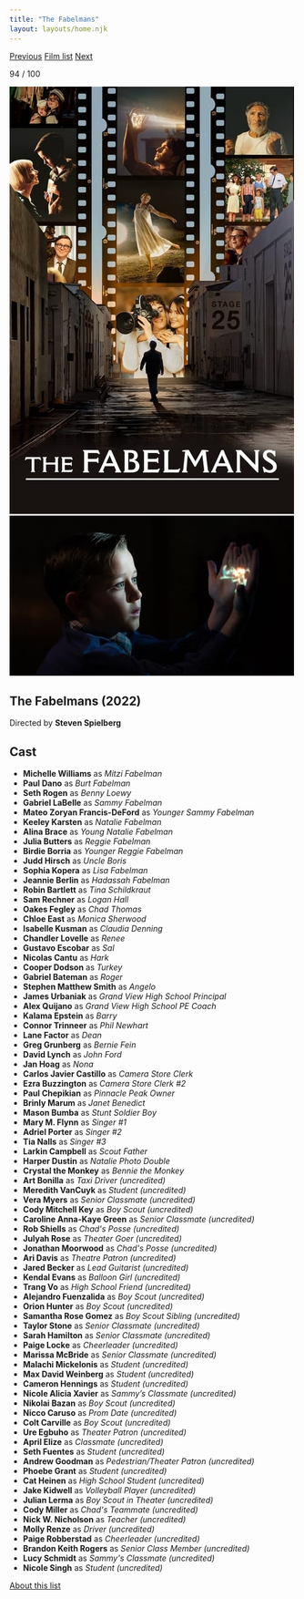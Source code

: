 ```yaml
---
title: "The Fabelmans"
layout: layouts/home.njk
---
```


<nav class="films">
  <a class="prev" href="../the-banshees-of-inisherin">Previous</a>
  <a href="../">Film list</a>
  <a class="next" href="../empire-of-light">Next</a>
</nav>

<p>94 / 100</p>

<article class="film">
  <img class="poster" src="../films/posters/the-fabelmans.jpg" alt="">
  <img class="backdrop" src="../films/backdrops/the-fabelmans.jpg" alt="">

  <h1>The Fabelmans (2022)</h1>

  <p class="director">
    Directed by <strong>Steven Spielberg</strong>
  </p>


  <h2>
    Cast
  </h2>
  <ul>
    <li><strong>Michelle Williams</strong> as <em>Mitzi Fabelman</em></li>
<li><strong>Paul Dano</strong> as <em>Burt Fabelman</em></li>
<li><strong>Seth Rogen</strong> as <em>Benny Loewy</em></li>
<li><strong>Gabriel LaBelle</strong> as <em>Sammy Fabelman</em></li>
<li><strong>Mateo Zoryan Francis-DeFord</strong> as <em>Younger Sammy Fabelman</em></li>
<li><strong>Keeley Karsten</strong> as <em>Natalie Fabelman</em></li>
<li><strong>Alina Brace</strong> as <em>Young Natalie Fabelman</em></li>
<li><strong>Julia Butters</strong> as <em>Reggie Fabelman</em></li>
<li><strong>Birdie Borria</strong> as <em>Younger Reggie Fabelman</em></li>
<li><strong>Judd Hirsch</strong> as <em>Uncle Boris</em></li>
<li><strong>Sophia Kopera</strong> as <em>Lisa Fabelman</em></li>
<li><strong>Jeannie Berlin</strong> as <em>Hadassah Fabelman</em></li>
<li><strong>Robin Bartlett</strong> as <em>Tina Schildkraut</em></li>
<li><strong>Sam Rechner</strong> as <em>Logan Hall</em></li>
<li><strong>Oakes Fegley</strong> as <em>Chad Thomas</em></li>
<li><strong>Chloe East</strong> as <em>Monica Sherwood</em></li>
<li><strong>Isabelle Kusman</strong> as <em>Claudia Denning</em></li>
<li><strong>Chandler Lovelle</strong> as <em>Renee</em></li>
<li><strong>Gustavo Escobar</strong> as <em>Sal</em></li>
<li><strong>Nicolas Cantu</strong> as <em>Hark</em></li>
<li><strong>Cooper Dodson</strong> as <em>Turkey</em></li>
<li><strong>Gabriel Bateman</strong> as <em>Roger</em></li>
<li><strong>Stephen Matthew Smith</strong> as <em>Angelo</em></li>
<li><strong>James Urbaniak</strong> as <em>Grand View High School Principal</em></li>
<li><strong>Alex Quijano</strong> as <em>Grand View High School PE Coach</em></li>
<li><strong>Kalama Epstein</strong> as <em>Barry</em></li>
<li><strong>Connor Trinneer</strong> as <em>Phil Newhart</em></li>
<li><strong>Lane Factor</strong> as <em>Dean</em></li>
<li><strong>Greg Grunberg</strong> as <em>Bernie Fein</em></li>
<li><strong>David Lynch</strong> as <em>John Ford</em></li>
<li><strong>Jan Hoag</strong> as <em>Nona</em></li>
<li><strong>Carlos Javier Castillo</strong> as <em>Camera Store Clerk</em></li>
<li><strong>Ezra Buzzington</strong> as <em>Camera Store Clerk #2</em></li>
<li><strong>Paul Chepikian</strong> as <em>Pinnacle Peak Owner</em></li>
<li><strong>Brinly Marum</strong> as <em>Janet Benedict</em></li>
<li><strong>Mason Bumba</strong> as <em>Stunt Soldier Boy</em></li>
<li><strong>Mary M. Flynn</strong> as <em>Singer #1</em></li>
<li><strong>Adriel Porter</strong> as <em>Singer #2</em></li>
<li><strong>Tia Nalls</strong> as <em>Singer #3</em></li>
<li><strong>Larkin Campbell</strong> as <em>Scout Father</em></li>
<li><strong>Harper Dustin</strong> as <em>Natalie Photo Double</em></li>
<li><strong>Crystal the Monkey</strong> as <em>Bennie the Monkey</em></li>
<li><strong>Art Bonilla</strong> as <em>Taxi Driver (uncredited)</em></li>
<li><strong>Meredith VanCuyk</strong> as <em>Student (uncredited)</em></li>
<li><strong>Vera Myers</strong> as <em>Senior Classmate (uncredited)</em></li>
<li><strong>Cody Mitchell Key</strong> as <em>Boy Scout (uncredited)</em></li>
<li><strong>Caroline Anna-Kaye Green</strong> as <em>Senior Classmate (uncredited)</em></li>
<li><strong>Rob Shiells</strong> as <em>Chad's Posse (uncredited)</em></li>
<li><strong>Julyah Rose</strong> as <em>Theater Goer (uncredited)</em></li>
<li><strong>Jonathan Moorwood</strong> as <em>Chad's Posse (uncredited)</em></li>
<li><strong>Ari Davis</strong> as <em>Theatre Patron (uncredited)</em></li>
<li><strong>Jared Becker</strong> as <em>Lead Guitarist (uncredited)</em></li>
<li><strong>Kendal Evans</strong> as <em>Balloon Girl (uncredited)</em></li>
<li><strong>Trang Vo</strong> as <em>High School Friend (uncredited)</em></li>
<li><strong>Alejandro Fuenzalida</strong> as <em>Boy Scout (uncredited)</em></li>
<li><strong>Orion Hunter</strong> as <em>Boy Scout (uncredited)</em></li>
<li><strong>Samantha Rose Gomez</strong> as <em>Boy Scout Sibling (uncredited)</em></li>
<li><strong>Taylor Stone</strong> as <em>Senior Classmate (uncredited)</em></li>
<li><strong>Sarah Hamilton</strong> as <em>Senior Classmate (uncredited)</em></li>
<li><strong>Paige Locke</strong> as <em>Cheerleader (uncredited)</em></li>
<li><strong>Marissa McBride</strong> as <em>Senior Classmate (uncredited)</em></li>
<li><strong>Malachi Mickelonis</strong> as <em>Student (uncredited)</em></li>
<li><strong>Max David Weinberg</strong> as <em>Student (uncredited)</em></li>
<li><strong>Cameron Hennings</strong> as <em>Student (uncredited)</em></li>
<li><strong>Nicole Alicia Xavier</strong> as <em>Sammy’s Classmate (uncredited)</em></li>
<li><strong>Nikolai Bazan</strong> as <em>Boy Scout (uncredited)</em></li>
<li><strong>Nicco Caruso</strong> as <em>Prom Date (uncredited)</em></li>
<li><strong>Colt Carville</strong> as <em>Boy Scout (uncredited)</em></li>
<li><strong>Ure Egbuho</strong> as <em>Theater Patron (uncredited)</em></li>
<li><strong>April Elize</strong> as <em>Classmate (uncredited)</em></li>
<li><strong>Seth Fuentes</strong> as <em>Student (uncredited)</em></li>
<li><strong>Andrew Goodman</strong> as <em>Pedestrian/Theater Patron (uncredited)</em></li>
<li><strong>Phoebe Grant</strong> as <em>Student (uncredited)</em></li>
<li><strong>Cat Heinen</strong> as <em>High School Student (uncredited)</em></li>
<li><strong>Jake Kidwell</strong> as <em>Volleyball Player (uncredited)</em></li>
<li><strong>Julian Lerma</strong> as <em>Boy Scout in Theater (uncredited)</em></li>
<li><strong>Cody Miller</strong> as <em>Chad's Teammate (uncredited)</em></li>
<li><strong>Nick W. Nicholson</strong> as <em>Teacher (uncredited)</em></li>
<li><strong>Molly Renze</strong> as <em>Driver (uncredited)</em></li>
<li><strong>Paige Robberstad</strong> as <em>Cheerleader (uncredited)</em></li>
<li><strong>Brandon Keith Rogers</strong> as <em>Senior Class Member (uncredited)</em></li>
<li><strong>Lucy Schmidt</strong> as <em>Sammy's Classmate (uncredited)</em></li>
<li><strong>Nicole Singh</strong> as <em>Student (uncredited)</em></li>
  </ul>
</article>
<footer>
  <a href="../about">About this list</a>
</footer>
